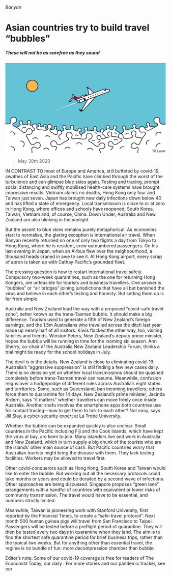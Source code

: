 ###### Banyan

# Asian countries try to build travel “bubbles” 

##### These will not be as carefree as they sound 

![image](images/20200530_ASD001_0.jpg) 

> May 30th 2020 

IN CONTRAST TO most of Europe and America, still buffeted by covid-19, swathes of East Asia and the Pacific have climbed through the worst of the turbulence and can glimpse blue skies again. Testing and tracing, prompt social distancing and swiftly mobilised health-care systems have brought impressive results: Vietnam claims no deaths, Hong Kong only four and Taiwan just seven. Japan has brought new daily infections down below 40 and has lifted a state of emergency. Local transmission is close to or at zero in Hong Kong, where offices and schools have reopened, South Korea, Taiwan, Vietnam and, of course, China. Down Under, Australia and New Zealand are also blinking in the sunlight.

But the ascent to blue skies remains purely metaphorical. As economies start to normalise, the glaring exception is international air travel. When Banyan recently returned on one of only two flights a day from Tokyo to Hong Kong, where he is resident, crew outnumbered passengers. On his last evening in Japan, when an Airbus flew over the neighbourhood, a thousand heads craned in awe to see it. At Hong Kong airport, every scrap of apron is taken up with Cathay Pacific’s grounded fleet.


The pressing question is how to restart international travel safely. Compulsory two-week quarantines, such as the one for returning Hong Kongers, are unfeasible for tourists and business travellers. One answer is “bubbles” or “air bridges” joining jurisdictions that have all but banished the virus and believe in each other’s testing and honesty. But setting them up is far from simple.

Australia and New Zealand lead the way with a proposed “covid-safe travel zone”, better known as the trans-Tasman bubble. It should make a big difference. Tourism used to generate a fifth of New Zealand’s foreign earnings, and the 1.5m Australians who travelled across the ditch last year made up nearly half of all visitors. Kiwis flocked the other way, too, visiting families and friends. Winston Peters, New Zealand’s deputy prime minister, hopes the bubble will be running in time for the looming ski season. Ann Sherry, co-chair of the Australia New Zealand Leadership Forum, thinks a trial might be ready for the school holidays in July. 

The devil is in the details. New Zealand is close to eliminating covid-19. Australia’s “aggressive suppression” is still finding a few new cases daily. There is no decision yet on whether local transmissions should be quashed completely before trans-Tasman travel can resume. Meanwhile, confusion reigns over a hodgepodge of different rules across Australia’s eight states and territories. Some, such as Queensland, ban incoming travellers; others force them to quarantine for 14 days. New Zealand’s prime minister, Jacinda Ardern, says “it matters” whether travellers can move freely once inside Australia. Another snafu involves the smartphone apps both countries use for contact tracing—how to get them to talk to each other? Not easy, says Jill Slay, a cyber-security expert at La Trobe University.

Whether the bubble can be expanded quickly is also unclear. Small countries in the Pacific including Fiji and the Cook Islands, which have kept the virus at bay, are keen to join. Many islanders live and work in Australia and New Zealand, which in turn supply a big chunk of the tourists who are the islands’ other main source of cash. But Pacific countries worry that Australian tourists might bring the disease with them. They lack testing facilities. Workers may be allowed to travel first.

Other covid-conquerors such as Hong Kong, South Korea and Taiwan would like to enter the bubble. But working out all the necessary protocols could take months or years and could be derailed by a second wave of infections. Other approaches are being discussed. Singapore proposes “green lane” arrangements with a handful of countries with equivalent or lower risks of community transmission. The travel would have to be essential, and numbers strictly limited.

Meanwhile, Taiwan is pioneering work with Stanford University, first reported by the Financial Times, to create a “safe-travel protocol”. Next month 500 human guinea pigs will travel from San Francisco to Taipei. Passengers will be tested before a preflight period of quarantine. They will then be tested every two days in quarantine when they land. The aim is to find the shortest safe quarantine period for brief business trips, rather than the typical two weeks. But for anything other than essential travel, the regime is no bundle of fun: more decompression chamber than bubble.

Editor’s note: Some of our covid-19 coverage is free for readers of The Economist Today, our daily . For more stories and our pandemic tracker, see our 

